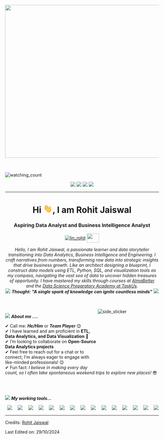 <p align="center">
  <img src="https://github.com/user-attachments/assets/a17ffe87-6e40-482c-8e0b-308d8a65986d" height="500" width="1000"/>
</p>
<br>

<p align="left"> 
<img src="https://komarev.com/ghpvc/?username=RohitJaiswal01&color=brightgreen" alt="watching_count" />
</p>
<p align="center">
  <img src="https://img.shields.io/badge/Age-25-blue" />
  <img src="https://img.shields.io/badge/Focus-Data%20Analytics%20&%20Engineering-brightgreen" />
  <img src="https://img.shields.io/badge/Lives-Madhya%20Pradesh-success" />
  <img src="https://img.shields.io/badge/Languages-English%20%26%20Hindi-brightgreen" />
</p>
<hr>
<h1 align="center">Hi <img src="https://raw.githubusercontent.com/ABSphreak/ABSphreak/master/gifs/Hi.gif" width="30px">, I am Rohit Jaiswal</h1>
<h3 align="center">Aspiring Data Analyst and Business Intelligence Analyst</h3>
<p align="center">
  <a href="https://www.linkedin.com/in/rohit-jaiswal01/" target="blank"><img align="center" src="https://upload.wikimedia.org/wikipedia/commons/thumb/c/ca/LinkedIn_logo_initials.png/480px-LinkedIn_logo_initials.png" alt="lin_rohit" height="30" width="40" /></a>  
  <a href="mailto:rohit787930@gmail.com"><img align="center" src="https://seeklogo.com/images/G/gmail-new-2020-logo-32DBE11BB4-seeklogo.com.png" height="30" width="40" /></a>
</p>

<p align="center">
  <em>
    Hello, I am Rohit Jaiswal, a passionate learner and data storyteller transitioning into Data Analytics, Business Intelligence and Engineering. I craft narratives from numbers, transforming raw data into strategic insights that drive business growth. Like an architect designing a blueprint, I construct data models using ETL, Python, SQL, and visualization tools as my compass, navigating the vast sea of data to uncover hidden treasures of opportunity. I have mastered my skills through courses at <a href="https://www.almabetter.com/">AlmaBetter</a> and the <a href="https://www.taskus.com/">Data Science Preparatory Academy at TaskUs</a>.
  </em> 
  <br>
  <img src="https://media.giphy.com/media/gH3LO09IOiZIqePwv9/giphy.gif" width="50" /> <b><i align="center">Thought: "A single spark of knowledge can ignite countless minds”</i></b> <img src="https://media.giphy.com/media/qjqUcgIyRjsl2/giphy.gif" width="50" />
</p>
<br><br>
<img align="right" width=200px height=200px alt="side_sticker" src="https://media.giphy.com/media/TEnXkcsHrP4YedChhA/giphy.gif" />

<img src="https://media.giphy.com/media/iY8CRBdQXODJSCERIr/giphy.gif" width="30px">&nbsp;***About me ....*** 

✔ Call me: ***He/Him*** or ***Team Player*** 😊 <br>
✔ I have learned and am proficient in **ETL, Data Analytics, and Data Visualization** 🥰<br>
✔ I’m looking to collaborate on **Open-Source Data Analytics projects**<br>
✔ Feel free to reach out for a chat or to connect; I'm always eager to engage with like-minded professionals! 😉<br>
✔ Fun fact: *I believe in making every day count, so I often take spontaneous weekend trips to explore new places!* 😎<br><br><br><br>

<img src="https://media.giphy.com/media/iY8CRBdQXODJSCERIr/giphy.gif" width="30px">&nbsp;***My working tools...***
<p align="left">
  <code> <img height="50" src="https://www.vectorlogo.zone/logos/python/python-icon.svg"> </code>
  <code> <img height="50" src="https://www.vectorlogo.zone/logos/numpy/numpy-icon.svg"> </code>
  <code> <img height="50" src="https://upload.wikimedia.org/wikipedia/commons/e/ed/Pandas_logo.svg"> </code>
  <code> <img height="50" src="https://d3mxt5v3yxgcsr.cloudfront.net/courses/18061/course_18061_image.png"> </code>
  <code> <img height="50" src="https://www.vectorlogo.zone/logos/plotly/plotly-icon.svg"> </code>
  <code> <img height="50" src="https://seaborn.pydata.org/_images/logo-wide-lightbg.svg"> </code>
  <code> <img height="50" src="https://www.vectorlogo.zone/logos/microsoft_powerbi/microsoft_powerbi-icon.svg"> </code>
  <code> <img height="50" src="https://img.icons8.com/?size=100&id=9Kvi1p1F0tUo&format=png&color=000000"> </code>
  <code> <img height="50" src="https://banner2.cleanpng.com/20180721/goa/kisspng-microsoft-excel-spreadsheet-microsoft-powerpoint-c-alagoas-5b531b2fe89ae2.6018856215321731039528.jpg"> </code>
  <code> <img height="50" src="https://static.vecteezy.com/system/resources/thumbnails/000/143/608/small/linear-icons-with-charts-and-statistics.jpg"> </code>
  <code> <img height="50" src="https://seeklogo.com/images/S/scikit-learn-logo-8766D07E2E-seeklogo.com.png"> </code>
  <code> <img height="50" src="https://www.vectorlogo.zone/logos/mysql/mysql-ar21.svg"> </code>
  <code> <img height="50" src="https://raw.githubusercontent.com/valohai/ml-logos/master/scipy.svg"> </code>
  <code> <img height="50" src="https://w7.pngwing.com/pngs/968/991/png-transparent-google-colab-logo-tech-companies.png"> </code>
  <code> <img height="50" src="https://www.vectorlogo.zone/logos/jupyter/jupyter-ar21.svg"> </code>
</p>

-----
Credits: [Rohit Jaiswal](https://github.com/RohitJaiswal01)

Last Edited on: 29/10/2024
